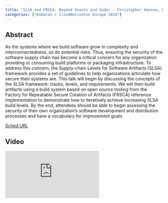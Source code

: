 ```yaml
---
title: "SLSA and FRSCA: Beyond Snacks and Soda! - Christopher Hanson, RX-M, llc."
categories: ["KubeCon + CloudNativeCon Europe 2024"]
---
```


## Abstract

As the systems where we build software grow in complexity and interconnectedness, so do potential risks. Thus, ensuring the security of the software supply chain has become a critical concern for any organization providing or consuming build platforms or packaging infrastructure. To address this concern, the Supply-chain Levels for Software Artifacts (SLSA) framework provides a set of guidelines to help organizations articulate how secure their systems are. This talk will begin by discussing the concepts of the SLSA framework: tracks, levels, and requirements. We will then build artifacts using a build system based on open source tooling from the Factory for Repeatable Secure Creation of Artifacts (FRSCA) reference implementation to demonstrate how to iteratively achieve increasing SLSA build levels. By the end, attendees should be able to begin assessing the security of their own organization’s software development and distribution processes and have a vocabulary for improvement goals

[Sched URL](https://kccnceu2024.sched.com/event/b4566466aa1da4377266c279ade4db41)

## Video

<iframe src="https://www.youtube.com/embed/Yknixoneqo4" frameborder="0" allow="accelerometer; autoplay; encrypted-media; gyroscope; picture-in-picture" allowfullscreen></iframe>

